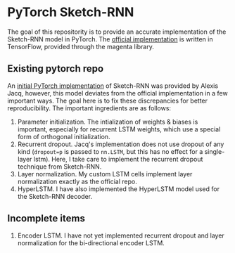 # PyTorch Sketch-RNN

The goal of this repositority is to provide an accurate implementation of the Sketch-RNN model in PyTorch. The [official implementation](https://github.com/tensorflow/magenta/blob/master/magenta/models/sketch_rnn/README.md) is written in TensorFlow, provided through the magenta library.

## Existing pytorch repo

An [initial PyTorch implementation](https://github.com/alexis-jacq/Pytorch-Sketch-RNN) of Sketch-RNN was provided by Alexis Jacq, however, this model deviates from the official implementation in a few important ways. The goal here is to fix these discrepancies for better reproducibility. The important ingredients are as follows:
1. Parameter initialization. The intialization of weights & biases is important, especially for recurrent LSTM weights, which use a special form of orthogonal initialization.
2. Recurrent dropout. Jacq's implementation does not use dropout of any kind (`dropout=p` is passed to `nn.LSTM`, but this has no effect for a single-layer lstm). Here, I take care to implement the recurrent dropout technique from Sketch-RNN.
3. Layer normalization. My custom LSTM cells implement layer normalization exactly as the official repo.
4. HyperLSTM. I have also implemented the HyperLSTM model used for the Sketch-RNN decoder.

## Incomplete items
1. Encoder LSTM. I have not yet implemented recurrent dropout and layer normalization for the bi-directional encoder LSTM.